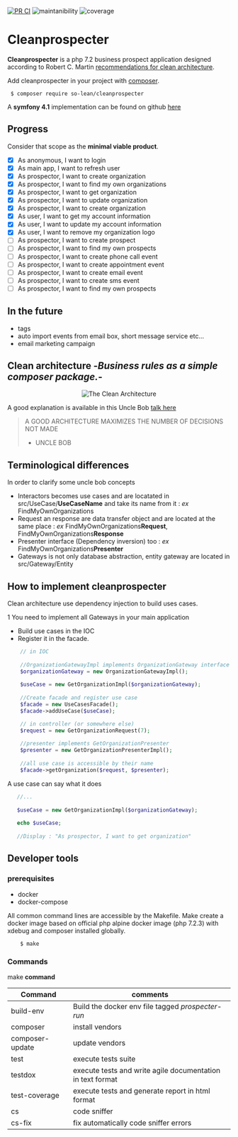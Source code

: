 [![PR CI](https://github.com/SO-LEAN/cleanprospecter/actions/workflows/on-pr.yml/badge.svg)](https://github.com/SO-LEAN/cleanprospecter/actions/workflows/on-pr.yml)
![maintanibility](https://api.codeclimate.com/v1/badges/b61cae7437cba2d564fb/maintainability)
![coverage](https://api.codeclimate.com/v1/badges/b61cae7437cba2d564fb/test_coverage)
# Cleanprospecter

**Cleanprospecter** is a php 7.2 business prospect application designed according to Robert C. Martin [recommendations for clean architecture](https://8thlight.com/blog/uncle-bob/2012/08/13/the-clean-architecture.html).

Add cleanprospecter in your project with [composer](https://getcomposer.org).

```console
 $ composer require so-lean/cleanprospecter
```

A **symfony 4.1** implementation can be found on github [here](https://github.com/SO-LEAN/prospecterapp)
## Progress

Consider that scope as the **minimal viable product**.
 
- [x] As anonymous, I want to login
- [x] As main app, I want to refresh user
- [x] As prospector, I want to create organization
- [x] As prospector, I want to find my own organizations
- [x] As prospector, I want to get organization
- [x] As prospector, I want to update organization
- [x] As prospector, I want to create organization
- [x] As user, I want to get my account information
- [x] As user, I want to update my account information
- [x] As user, I want to remove my organization logo
- [ ] As prospector, I want to create prospect
- [ ] As prospector, I want to find my own prospects
- [ ] As prospector, I want to create phone call event
- [ ] As prospector, I want to create appointment event
- [ ] As prospector, I want to create email event
- [ ] As prospector, I want to create sms event
- [ ] As prospector, I want to find my own prospects

## In the future
* tags
* auto import events from email box, short message service etc...
* email marketing campaign
 
## Clean architecture -_Business rules as a simple composer package._-

<p align="center">
  <img src="https://8thlight.com/blog/assets/posts/2012-08-13-the-clean-architecture/CleanArchitecture-8d1fe066e8f7fa9c7d8e84c1a6b0e2b74b2c670ff8052828f4a7e73fcbbc698c.jpg" alt="The Clean Architecture">
</p>

A good explanation is available in this Uncle Bob [talk here](https://www.youtube.com/watch?v=Nsjsiz2A9mg)

> A GOOD ARCHITECTURE MAXIMIZES THE NUMBER OF DECISIONS NOT MADE
> - UNCLE BOB

## Terminological differences

In order to clarify some uncle bob concepts

* Interactors becomes use cases and are locatated in src/UseCase/**UseCaseName** and take its name from it : _ex_ FindMyOwnOrganizations
* Request an response are data transfer object and are located at the same place : _ex_ FindMyOwnOrganizations**Request**, FindMyOwnOrganizations**Response**
* Presenter interface (Dependency inversion) too : _ex_ FindMyOwnOrganizations**Presenter**
* Gateways is not only database abstraction, entity gateway are located in src/Gateway/Entity


## How to implement cleanprospecter

Clean architecture use dependency injection to build uses cases.

1 You need to implement all Gateways in your main application
* Build use cases in the IOC
* Register it in the facade.

```php
    // in IOC
    
    //OrganizationGatewayImpl implements OrganizationGateway interface
    $organizationGateway = new OrganizationGatewayImpl();
 
    $useCase = new GetOrganizationImpl($organizationGateway);
    
    //Create facade and register use case
    $facade = new UseCasesFacade();
    $facade->addUseCase($useCase);
```

```php
    // in controller (or somewhere else)
    $request = new GetOrganizationRequest(7);
    
    //presenter implements GetOrganizationPresenter
    $presenter = new GetOrganizationPresenterImpl();
    
    //all use case is accessible by their name 
    $facade->getOrganization($request, $presenter);
```

A use case can say what it does

```php
   //...
   
   $useCase = new GetOrganizationImpl($organizationGateway);
   
   echo $useCase;
   
   //Display : "As prospector, I want to get organization"
```

## Developer tools

### prerequisites

* docker
* docker-compose

All common command lines are accessible by the Makefile. 
Make create a docker image based on official php alpine docker image (php 7.2.3) with xdebug and composer installed globally.

```console
    $ make
```

### Commands

make **command**

| Command         | comments                                                   | 
| ----------------|------------------------------------------------------------|
| build-env       | Build the docker env file tagged _prospecter-run_          |
| composer        | install vendors                                            |
| composer-update | update vendors                                             |
| test            | execute tests suite                                        |
| testdox         | execute tests and write agile documentation in text format |                     
| test-coverage   | execute tests and generate report in html format           |
| cs              | code sniffer                                               |
| cs-fix          | fix automatically code sniffer errors                      |
